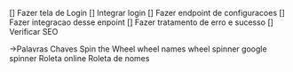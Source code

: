 [] Fazer tela de Login
[] Integrar login
[] Fazer endpoint de configuracoes
[] Fazer integracao desse enpoint
[] Fazer tratamento de erro e sucesso
[] Verificar SEO

->Palavras Chaves
Spin the Wheel
wheel names
wheel spinner
google spinner
Roleta online
Roleta de nomes